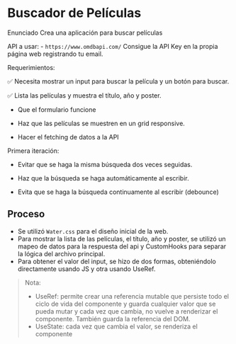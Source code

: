 # Buscador de Películas

Enunciado
Crea una aplicación para buscar películas

API a usar: - `https://www.omdbapi.com/` Consigue la API Key en la propia página web registrando tu email.

Requerimientos:

✅ Necesita mostrar un input para buscar la película y un botón para buscar.

✅ Lista las películas y muestra el título, año y poster.

- Que el formulario funcione

- Haz que las películas se muestren en un grid responsive.

- Hacer el fetching de datos a la API

Primera iteración:

- Evitar que se haga la misma búsqueda dos veces seguidas.

- Haz que la búsqueda se haga automáticamente al escribir.

- Evita que se haga la búsqueda continuamente al escribir (debounce)

## Proceso

- Se utilizó `Water.css` para el diseño inicial de la web.
- Para mostrar la lista de las películas, el título, año y poster, se utilizó un mapeo de datos para la respuesta del api y CustomHooks para separar la lógica del archivo principal.
- Para obtener el valor del input, se hizo de dos formas, obteniéndolo directamente usando JS y otra usando UseRef.

> Nota:
>
> - UseRef: permite crear una referencia mutable que persiste todo el ciclo de vida del componente y guarda cualquier valor que se pueda mutar y cada vez que cambia, no vuelve a renderizar el componente. También guarda la referencia del DOM.
> - UseState: cada vez que cambia el valor, se renderiza el componente
